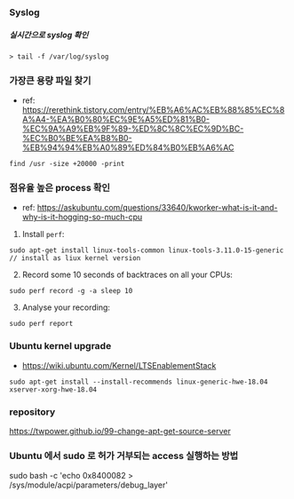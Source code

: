 ### Syslog
##### 실시간으로 syslog 확인
```
> tail -f /var/log/syslog
```

### 가장큰 용량 파일 찾기
* ref: https://rerethink.tistory.com/entry/%EB%A6%AC%EB%88%85%EC%8A%A4-%EA%B0%80%EC%9E%A5%ED%81%B0-%EC%9A%A9%EB%9F%89-%ED%8C%8C%EC%9D%BC-%EC%B0%BE%EA%B8%B0-%EB%94%94%EB%A0%89%ED%84%B0%EB%A6%AC

```
find /usr -size +20000 -print 
```

### 점유율 높은 process 확인
* ref: https://askubuntu.com/questions/33640/kworker-what-is-it-and-why-is-it-hogging-so-much-cpu
1. Install `perf`:
  
```sudo apt-get install linux-tools-common linux-tools-3.11.0-15-generic // install as liux kernel version```
  
2. Record some 10 seconds of backtraces on all your CPUs:
  
```sudo perf record -g -a sleep 10```
  
3. Analyse your recording:
  
```sudo perf report```

### Ubuntu kernel upgrade
* https://wiki.ubuntu.com/Kernel/LTSEnablementStack
```
sudo apt-get install --install-recommends linux-generic-hwe-18.04 xserver-xorg-hwe-18.04 
```
### repository 
https://twpower.github.io/99-change-apt-get-source-server

### Ubuntu 에서 sudo 로 허가 거부되는 access 실행하는 방법
sudo bash -c 'echo 0x8400082 > /sys/module/acpi/parameters/debug_layer'
